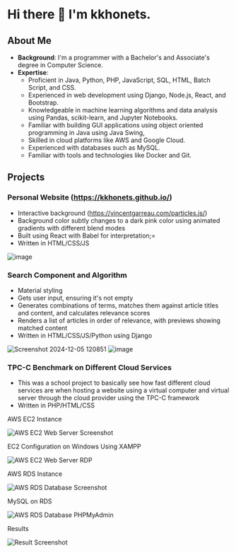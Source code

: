 # Hi there 👋 I'm kkhonets.

## About Me
- **Background**: I'm a programmer with a Bachelor's and Associate's degree in Computer Science.
- **Expertise**:
  - Proficient in Java, Python, PHP, JavaScript, SQL, HTML, Batch Script, and CSS.
  - Experienced in web development using Django, Node.js, React, and Bootstrap.
  - Knowledgeable in machine learning algorithms and data analysis using Pandas, scikit-learn, and Jupyter Notebooks.
  - Familiar with building GUI applications using object oriented programming in Java using Java Swing,
  - Skilled in cloud platforms like AWS and Google Cloud.
  - Experienced with databases such as MySQL.
  - Familiar with tools and technologies like Docker and Git.

## Projects
### Personal Website (https://kkhonets.github.io/)
  - Interactive background (https://vincentgarreau.com/particles.js/)
  - Background color subtly changes to a dark pink color using animated gradients with different blend modes
  - Built using React with Babel for interpretation;=
  - Written in HTML/CSS/JS

![image](https://github.com/user-attachments/assets/0e5c64cb-b30a-49bb-8a14-0b7c25dbe9e0)
### Search Component and Algorithm
  - Material styling
  - Gets user input, ensuring it's not empty
  - Generates combinations of terms, matches them against article titles and content, and calculates relevance scores
  - Renders a list of articles in order of relevance, with previews showing matched content
  - Written in HTML/CSS/JS/Python using Django

![Screenshot 2024-12-05 120851](https://github.com/user-attachments/assets/f6ba5c19-3f6b-4559-bec5-8bcc162ccaa9)
![image](https://github.com/user-attachments/assets/5dfab609-cab4-47d6-ab51-67c4f68d69e9)

### TPC-C Benchmark on Different Cloud Services
- This was a school project to basically see how fast different cloud services are when hosting a website using a virtual computer and virtual server through the cloud provider using the TPC-C framework
- Written in PHP/HTML/CSS

AWS EC2 Instance

![AWS EC2 Web Server Screenshot](https://github.com/user-attachments/assets/c88594e9-1837-4aa3-81de-cfef353b2cdb)

EC2 Configuration on Windows Using XAMPP 

![AWS EC2 Web Server RDP](https://github.com/user-attachments/assets/557cd25a-9fb2-4fa7-8062-35e6d747bada)

AWS RDS Instance

![AWS RDS Database Screenshot](https://github.com/user-attachments/assets/b1a44b17-2af2-489d-9e93-22ac2e8e260b)

MySQL on RDS

![AWS RDS Database PHPMyAdmin](https://github.com/user-attachments/assets/36dbf824-af72-4c12-bd19-0dda3eb6ef1b)

Results 

![Result Screenshot](https://github.com/user-attachments/assets/166ec7ec-94b9-4655-9e29-1ae6fe41b126)







<!--
**kkhonets/kkhonets** is a ✨ _special_ ✨ repository because its `README.md` (this file) appears on your GitHub profile.

Here are some ideas to get you started:

- 🔭 I’m currently working on ...
- 🌱 I’m currently learning ...
- 👯 I’m looking to collaborate on ...
- 🤔 I’m looking for help with ...
- 💬 Ask me about ...
- 📫 How to reach me: ...
- 😄 Pronouns: ...
- ⚡ Fun fact: ...
-->
